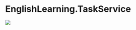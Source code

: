 # EnglishLearning.TaskService
![](https://github.com/LytvyniukDima/EnglishLearning.TaskService/workflows/.github/dockerimage.yml/badge.svg)
